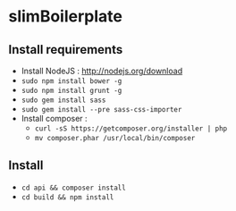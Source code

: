 slimBoilerplate
===============

Install requirements
--------------------
- Install NodeJS : http://nodejs.org/download
- `sudo npm install bower -g`
- `sudo npm install grunt -g`
- `sudo gem install sass`
- `sudo gem install --pre sass-css-importer`
- Install composer :
    - `curl -sS https://getcomposer.org/installer | php`
    - `mv composer.phar /usr/local/bin/composer`

Install
-------
- `cd api && composer install`
- `cd build && npm install`